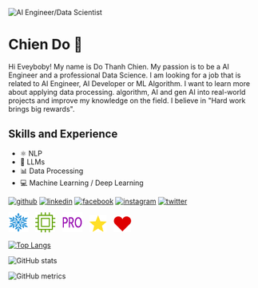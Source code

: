 ![AI Engineer/Data Scientist ](https://i.pinimg.com/originals/04/8e/d4/048ed48666ab08672b8d0da8602ed4e1.jpg)

# Chien Do 👋
Hi Eveyboby! My name is Do Thanh Chien. My passion is to be a AI Engineer and a professional Data Science. I am looking for a job that is related to AI Engineer, AI Developer or ML Algorithm. I want to learn more about applying data processing. algorithm,  AI and gen AI into real-world projects and improve my knowledge on the field.
I believe in "Hard work brings big rewards".

## Skills and Experience
* ⚛️ NLP
* 🤖 LLMs
* 📊 Data Processing
* 💻 Machine Learning / Deep Learning

[<img src='https://cdn.jsdelivr.net/npm/simple-icons@3.0.1/icons/github.svg' alt='github' height='40'>](https://github.com/ethando9999)  [<img src='https://cdn.jsdelivr.net/npm/simple-icons@3.0.1/icons/linkedin.svg' alt='linkedin' height='40'>](https://www.linkedin.com/in/chiendt/)  [<img src='https://cdn.jsdelivr.net/npm/simple-icons@3.0.1/icons/facebook.svg' alt='facebook' height='40'>](https://www.facebook.com/ChienData)  [<img src='https://cdn.jsdelivr.net/npm/simple-icons@3.0.1/icons/instagram.svg' alt='instagram' height='40'>](https://www.instagram.com/ethando9999/)  [<img src='https://cdn.jsdelivr.net/npm/simple-icons@3.0.1/icons/twitter.svg' alt='twitter' height='40'>](https://twitter.com/EthanDo9999)  

<a href='https://archiveprogram.github.com/'><img src='https://raw.githubusercontent.com/acervenky/animated-github-badges/master/assets/acbadge.gif' width='40' height='40'></a> <a href='https://docs.github.com/en/developers'><img src='https://raw.githubusercontent.com/acervenky/animated-github-badges/master/assets/devbadge.gif' width='40' height='40'></a> <a href='https://github.com/pricing'><img src='https://raw.githubusercontent.com/acervenky/animated-github-badges/master/assets/pro.gif' width='40' height='40'></a> <a href='https://stars.github.com/'><img src='https://raw.githubusercontent.com/acervenky/animated-github-badges/master/assets/starbadge.gif' width='35' height='35'></a> <a href='https://docs.github.com/en/github/supporting-the-open-source-community-with-github-sponsors'><img src='https://raw.githubusercontent.com/acervenky/animated-github-badges/master/assets/sponsorbadge.gif' width='35' height='35'></a> 

[![Top Langs](https://github-readme-stats.vercel.app/api/top-langs/?username=ethando9999)](https://github.com/anuraghazra/github-readme-stats)

![GitHub stats](https://github-readme-stats.vercel.app/api?username=ethando9999&show_icons=true)  

![GitHub metrics](https://metrics.lecoq.io/ethando9999)  

